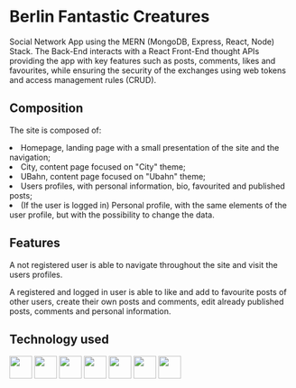 <h1>Berlin Fantastic Creatures</h1>

  <p>Social Network App using the MERN (MongoDB, Express, React, Node) Stack. The Back-End interacts with a React Front-End thought APIs providing the app with key features such as posts, comments, likes and favourites, while ensuring the security of the exchanges using web tokens and access management rules (CRUD).<p>

<h2>Composition</h2>
  <p>The site is composed of:</p>
  <li>Homepage, landing page with a small presentation of the site and the navigation;</li>
    <li> City, content page focused on "City" theme;</li>
    <li> UBahn, content page focused on "Ubahn" theme;</li>
    <li> Users profiles, with personal information, bio, favourited and published posts;</li>
    <li> (If the user is logged in) Personal profile, with the same elements of the user profile, but with the possibility to change the data.</li>
    
  <h2>Features</h2>
  <p>A not registered user is able to navigate throughout the site and visit the users profiles.</p>
  <p>A registered and logged in user is able to like and add to favourite posts of other users, create their own posts and comments, edit already published posts, comments and personal information.</p>
 

<h2>Technology used</h2>
  <div style="display: flex, flex-direction: row">
    <img src="https://cdn-icons-png.flaticon.com/512/5968/5968292.png" style="width: 40px" />
    <img src="https://cdn-icons-png.flaticon.com/512/919/919851.png" style="width: 40px"/>
    <img src="https://img.icons8.com/color/256/mongodb.png" style="width: 40px"/>
    <img src="https://img.icons8.com/fluency/256/node-js.png" style="width: 40px"/>
    <img src="https://img.icons8.com/color/256/java-web-token.png" style="width: 40px"/>
    <img src="https://pics.freeicons.io/uploads/icons/png/2182976911536207307-512.png" style="width: 40px"/>
    <img src="https://img.icons8.com/color/256/css3.png" style="width: 40px"/>
  </div>
  
